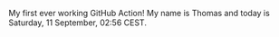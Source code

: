 My first ever working GitHub Action!
My name is Thomas and today is Saturday, 11 September, 02:56 CEST. 
